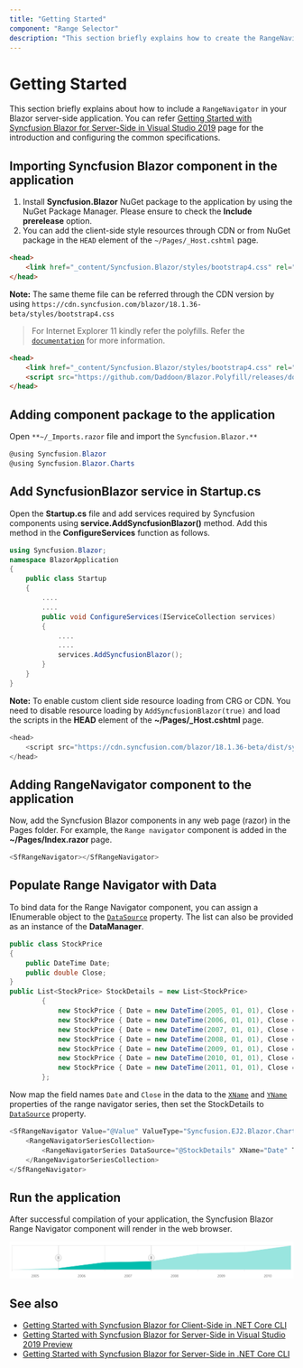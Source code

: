 ```yaml
---
title: "Getting Started"
component: "Range Selector"
description: "This section briefly explains how to create the RangeNavigator component and configure its available functionalities in a Razor application and also how to include a simple RangeNavigator in your Blazor client-side in Visual Studio 2019 Preview application."
---
```


<!-- markdownlint-disable MD040 -->

# Getting Started

This section briefly explains about how to include a `RangeNavigator` in your Blazor server-side application. You can refer [Getting Started with Syncfusion Blazor for Server-Side in Visual Studio 2019](https://blazor.syncfusion.com/documentation/getting-started/blazor-webassembly/) page for the introduction and configuring the common specifications.

## Importing Syncfusion Blazor component in the application

1. Install **Syncfusion.Blazor** NuGet package to the application by using the NuGet Package Manager. Please ensure to check the **Include prerelease** option.
2. You can add the client-side style resources through CDN or from NuGet package in the `HEAD` element of the `~/Pages/_Host.cshtml` page.

```html
<head>
    <link href="_content/Syncfusion.Blazor/styles/bootstrap4.css" rel="stylesheet" />
</head>
```

**Note:** The same theme file can be referred through the CDN version by using `https://cdn.syncfusion.com/blazor/18.1.36-beta/styles/bootstrap4.css`

> For Internet Explorer 11 kindly refer the polyfills. Refer the [`documentation`](https://blazor.syncfusion.com/documentation/common/how-to/render-blazor-server-app-in-ie/) for more information.

```html
<head>
    <link href="_content/Syncfusion.Blazor/styles/bootstrap4.css" rel="stylesheet" />
    <script src="https://github.com/Daddoon/Blazor.Polyfill/releases/download/3.0.1/blazor.polyfill.min.js"></script>
</head>
```

## Adding component package to the application

Open `**~/_Imports.razor` file and import the `Syncfusion.Blazor.**`

```csharp
@using Syncfusion.Blazor
@using Syncfusion.Blazor.Charts
```

## Add SyncfusionBlazor service in Startup.cs

Open the **Startup.cs** file and add services required by Syncfusion components using **service.AddSyncfusionBlazor()** method. Add this method in the **ConfigureServices** function as follows.

```csharp
using Syncfusion.Blazor;
namespace BlazorApplication
{
    public class Startup
    {
        ....
        ....
        public void ConfigureServices(IServiceCollection services)
        {
            ....
            ....
            services.AddSyncfusionBlazor();
        }
    }
}
```

**Note:** To enable custom client side resource loading from CRG or CDN. You need to disable resource loading by `AddSyncfusionBlazor(true)` and load the scripts in the **HEAD** element of the **~/Pages/_Host.cshtml** page.

```csharp
<head>
    <script src="https://cdn.syncfusion.com/blazor/18.1.36-beta/dist/syncfusion-blazor.min.js"></script>
</head>
```

## Adding RangeNavigator component to the application

Now, add the Syncfusion Blazor components in any web page (razor) in the Pages folder. For example, the `Range navigator` component is added in the **~/Pages/Index.razor** page.

```csharp
<SfRangeNavigator></SfRangeNavigator>
```

## Populate Range Navigator with Data

To bind data for the Range Navigator component, you can assign a IEnumerable object to
the [`DataSource`](https://help.syncfusion.com/cr/blazor/Syncfusion.Blazor~Syncfusion.Blazor.Charts.RangeNavigatorSeries~DataSource.html) property. The list can also be provided as an instance of the **DataManager**.

```csharp
public class StockPrice
{
    public DateTime Date;
    public double Close;
}
public List<StockPrice> StockDetails = new List<StockPrice>
        {
            new StockPrice { Date = new DateTime(2005, 01, 01), Close = 21 },
            new StockPrice { Date = new DateTime(2006, 01, 01), Close = 24 },
            new StockPrice { Date = new DateTime(2007, 01, 01), Close = 36 },
            new StockPrice { Date = new DateTime(2008, 01, 01), Close = 38 },
            new StockPrice { Date = new DateTime(2009, 01, 01), Close = 54 },
            new StockPrice { Date = new DateTime(2010, 01, 01), Close = 57 },
            new StockPrice { Date = new DateTime(2011, 01, 01), Close = 62 }
        };
```

Now map the field names `Date` and `Close` in the data to the [`XName`](https://help.syncfusion.com/cr/blazor/Syncfusion.Blazor~Syncfusion.Blazor.Charts.RangeNavigatorSeries~XName.html) and [`YName`](https://help.syncfusion.com/cr/blazor/Syncfusion.Blazor~Syncfusion.Blazor.Charts.RangeNavigatorSeries~YName.html) properties of the range navigator series, then set the StockDetails to [`DataSource`](https://help.syncfusion.com/cr/blazor/Syncfusion.Blazor~Syncfusion.Blazor.Charts.RangeNavigatorSeries~DataSource.html) property.

```csharp
<SfRangeNavigator Value="@Value" ValueType="Syncfusion.EJ2.Blazor.Charts.RangeValueType.DateTime" IntervalType="RangeIntervalType.Years" LabelFormat="yyyy">
    <RangeNavigatorSeriesCollection>
        <RangeNavigatorSeries DataSource="@StockDetails" XName="Date" Type="RangeNavigatorType.Area" YName="Close"></RangeNavigatorSeries>
    </RangeNavigatorSeriesCollection>
</SfRangeNavigator>
```

## Run the application

After successful compilation of your application, the Syncfusion Blazor Range Navigator component will render in the web browser.

![range navigator](images/range-navigator.png)

## See also

* [Getting Started with Syncfusion Blazor for Client-Side in .NET Core CLI](https://blazor.syncfusion.com/documentation/getting-started/blazor-webassembly-dotnet-cli/)
* [Getting Started with Syncfusion Blazor for Server-Side in Visual Studio 2019 Preview](https://blazor.syncfusion.com/documentation/getting-started/server-side-blazor/?no-cache=1)
* [Getting Started with Syncfusion Blazor for Server-Side in .NET Core CLI](https://blazor.syncfusion.com/documentation/getting-started/server-side-blazor-dotnet-cli/)